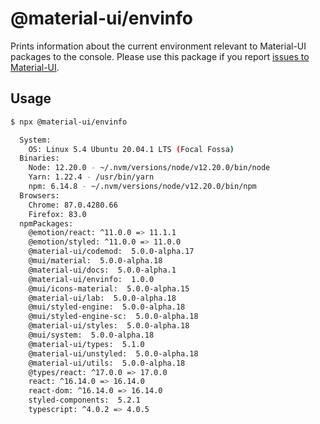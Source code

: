 # @material-ui/envinfo

Prints information about the current environment relevant to Material-UI packages to the console.
Please use this package if you report [issues to Material-UI](https://github.com/mui-org/material-ui/issues).

## Usage

```bash
$ npx @material-ui/envinfo

  System:
    OS: Linux 5.4 Ubuntu 20.04.1 LTS (Focal Fossa)
  Binaries:
    Node: 12.20.0 - ~/.nvm/versions/node/v12.20.0/bin/node
    Yarn: 1.22.4 - /usr/bin/yarn
    npm: 6.14.8 - ~/.nvm/versions/node/v12.20.0/bin/npm
  Browsers:
    Chrome: 87.0.4280.66
    Firefox: 83.0
  npmPackages:
    @emotion/react: ^11.0.0 => 11.1.1
    @emotion/styled: ^11.0.0 => 11.0.0
    @material-ui/codemod:  5.0.0-alpha.17
    @mui/material:  5.0.0-alpha.18
    @material-ui/docs:  5.0.0-alpha.1
    @material-ui/envinfo:  1.0.0
    @mui/icons-material:  5.0.0-alpha.15
    @material-ui/lab:  5.0.0-alpha.18
    @mui/styled-engine:  5.0.0-alpha.18
    @mui/styled-engine-sc:  5.0.0-alpha.18
    @material-ui/styles:  5.0.0-alpha.18
    @mui/system:  5.0.0-alpha.18
    @material-ui/types:  5.1.0
    @material-ui/unstyled:  5.0.0-alpha.18
    @material-ui/utils:  5.0.0-alpha.18
    @types/react: ^17.0.0 => 17.0.0
    react: ^16.14.0 => 16.14.0
    react-dom: ^16.14.0 => 16.14.0
    styled-components:  5.2.1
    typescript: ^4.0.2 => 4.0.5
```
